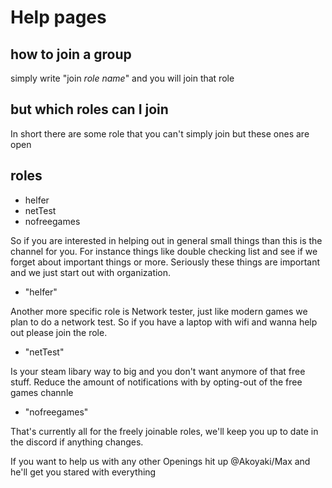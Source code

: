 # Help pages

## how to join a group
simply write "join *role name*" and you will join that role

## but which roles can I join

In short there are some role that you can't simply join but these ones are open 

roles
-----
- helfer 
- netTest
- nofreegames

So if you are interested in helping out in general small things than this is the channel for you.
For instance things like double checking list and see if we forget about important things or more. Seriously these things are important and we just start out with organization.  
- "helfer"

Another more specific role is Network tester, just like modern games we plan to do a network test. So if you have a laptop with wifi and wanna help out please join the role.
- "netTest" 

Is your steam libary way to big and you don't want anymore of that free stuff. Reduce the amount of notifications with by opting-out of the free games channle
- "nofreegames" 

That's currently all for the freely joinable roles, we'll keep you up to date in the discord if anything changes.

If you want to help us with any other Openings hit up @Akoyaki/Max and he'll get you stared with everything